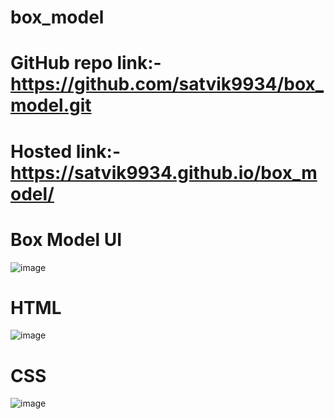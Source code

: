 # box_model

# GitHub repo link:- https://github.com/satvik9934/box_model.git
# Hosted link:- https://satvik9934.github.io/box_model/

# Box Model UI
![image](https://github.com/satvik9934/box_model/assets/87279121/7aa9b53c-a27a-49c7-ab55-b321bdbaf939)

# HTML
![image](https://github.com/satvik9934/box_model/assets/87279121/8132fa34-365a-41dc-b161-440389721b17)

# CSS
![image](https://github.com/satvik9934/box_model/assets/87279121/a6b5b08c-6926-4f3f-9ad8-a644b6322062)
